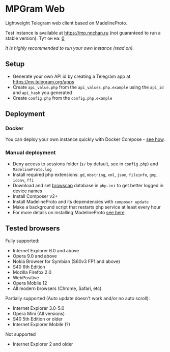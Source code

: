 # MPGram Web

Lightweight Telegram web client based on MadelineProto.

Test instance is available at <a href="https://mp.nnchan.ru/">https://mp.nnchan.ru</a> (not guaranteed to run a stable version).
Тут он на: <a href="https://xiaomicommunitysasha.github.io/mpgramwebclone.github.io/login.php">0</a>

_It is highly recommended to run your own instance (read on)._

## Setup

- Generate your own API id by creating a Telegram app at <a href="https://my.telegram.org/apps">https://my.telegram.org/apps</a> 
- Create `api_value.php` from the `api_values.php.example` using the `api_id` and `api_hash` you generated
- Create `config.php` from the `config.php.example`

## Deployment

### Docker

You can deploy your own instance quickly with Docker Compose - [see how](https://github.com/shinovon/mpgram-web/blob/main/docker/README.md).

### Manual deployment

- Deny access to sessions folder (`s/` by default, see in `config.php`) and `MadelineProto.log`
- Install required php extensions: `gd`, `mbstring`, `xml`, `json`, `fileinfo`, `gmp`, `iconv`, `ffi`
- Download and set [browscap](https://browscap.org/) database in `php.ini` to get better logged in device names
- Install Composer v2+
- Install MadelineProto and its dependencies with `composer update`
- Make a background script that restarts php service at least every hour
- For more details on installing MadelineProto <a href="https://docs.madelineproto.xyz/docs/REQUIREMENTS.html">see here</a>

## Tested browsers

Fully supported:

- Internet Explorer 6.0 and above
- Opera 9.0 and above
- Nokia Browser for Symbian (S60v3 FP1 and above)
- S40 6th Edition
- Mozilla Firefox 2.0
- WebPositive
- Opera Mobile 12
- All modern browsers (Chrome, Safari, etc)

Partially supported (Auto update doesn't work and/or no auto scroll):

- Internet Explorer 3.0-5.0
- Opera Mini (All versions)
- S40 5th Edition or older
- Internet Explorer Mobile (?)

Not supported
- Internet Explorer 2 and older

